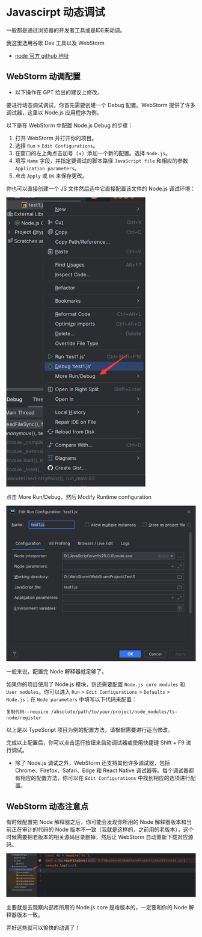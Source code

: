 # Javascirpt 动态调试

一般都是通过浏览器的开发者工具或是IDE来动调。

我这里选用谷歌 Dev 工具以及 WebStorm

- [node 官方 github 地址](https://github.com/nodejs/node)

## WebStorm 动调配置

- 以下操作在 GPT 给出的建议上修改。

要进行动态调试调试，你首先需要创建一个 Debug 配置。WebStorm 提供了许多调试器，这里以 Node.js 应用程序为例。

以下是在 WebStorm 中配置 Node.js Debug 的步骤：

1. 打开 WebStorm 并打开你的项目。
2. 选择 `Run` > `Edit Configurations`。
3. 在窗口的左上角点击加号（+）添加一个新的配置。选择 `Node.js`。
4. 填写 `Name` 字段，并指定要调试的脚本路径 `JavaScript file` 和相应的参数 `Application parameters`。
5. 点击 `Apply` 或 `OK` 来保存更改。

你也可以直接创建一个 JS 文件然后选中它直接配置该文件的 Node.js 调试环境：

![image-20230515115424835](picture/image-20230515115424835.png)

点击 More Run/Debug，然后 Modify Runtime configuration

![image-20230515115501786](picture/image-20230515115501786.png)

一般来说，配置完 Node 解释器就足够了。









如果你的项目使用了 Node.js 模块，则还需要配置 `Node.js core modules` 和 `User modules`。你可以进入 `Run` > `Edit Configurations` > `Defaults` > `Node.js`；在 `Node parameters` 中填写以下代码来配置：

```
复制代码--require /absolute/path/to/your/project/node_modules/ts-node/register
```

以上是以 TypeScript 项目为例的配置方法，请根据需要进行适当修改。

完成以上配置后，你可以点击运行按钮来启动调试器或使用快捷键 Shift + F9 进行调试。

- 除了 Node.js 调试之外，WebStorm 还支持其他许多调试器，包括 Chrome、Firefox、Safari、Edge 和 React Native 调试器等。每个调试器都有相应的配置方法，你可以在 `Edit Configurations` 中找到相应的选项进行配置。

## WebStorm 动态注意点

有时候配置完 Node 解释器之后，你可能会发现你所用的 Node 解释器版本和当前正在审计的代码的 Node 版本不一致（我就是这样的，之前用的老版本），这个时候需要把老版本的相关源码目录删掉，然后让 WebStorm 自动重新下载对应源码。

![image-20230515115701086](picture/image-20230515115701086.png)

主要就是去观察内部库所用的 Node.js core 是啥版本的，一定要和你的 Node 解释器版本一致。

弄好这些就可以愉快的动调了！